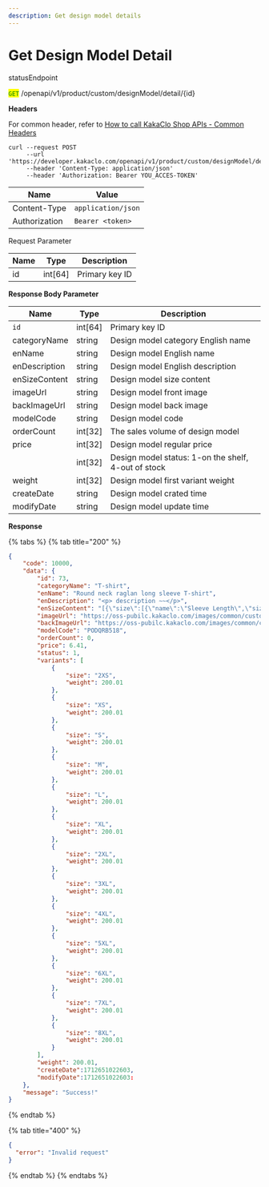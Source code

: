 ```yaml
---
description: Get design model details
---
```


# Get Design Model Detail

statusEndpoint

<mark style="color:green;">`GET`</mark> /openapi/v1/product/custom/designModel/detail/{id}

**Headers**

For common header, refer to [How to call KakaClo Shop APIs - Common Headers](https://docs.kakaclo.com/kuai-su-kai-shi)

```
curl --request POST
     --url 'https://developer.kakaclo.com/openapi/v1/product/custom/designModel/detail/{id}'
     --header 'Content-Type: application/json'
     --header 'Authorization: Bearer YOU_ACCES-TOKEN'
```

| Name          | Value              |
| ------------- | ------------------ |
| Content-Type  | `application/json` |
| Authorization | `Bearer <token>`   |



Request Parameter

| Name | Type     | Description    |
| ---- | -------- | -------------- |
| id   | int\[64] | Primary key ID |

**Response Body Parameter**

| Name          | Type     | Description                                         |
| ------------- | -------- | --------------------------------------------------- |
| `id`          | int\[64] | Primary key ID                                      |
| categoryName  | string   | Design model category English name                  |
| enName        | string   | Design model English name                           |
| enDescription | string   | Design model English description                    |
| enSizeContent | string   | Design model size content                           |
| imageUrl      | string   | Design model front image                            |
| backImageUrl  | string   | Design model back image                             |
| modelCode     | string   | Design model code                                   |
| orderCount    | int\[32] | The sales volume of design model                    |
| price         | int\[32] | Design model regular price                          |
|               | int\[32] | Design model status: 1-on the shelf, 4-out of stock |
| weight        | int\[32] | Design model first variant weight                   |
| createDate    | string   | Design model crated time                            |
| modifyDate    | string   | Design model update time                            |

**Response**

{% tabs %}
{% tab title="200" %}
```json
{
    "code": 10000,
    "data": {
        "id": 73,
        "categoryName": "T-shirt",
        "enName": "Round neck raglan long sleeve T-shirt",
        "enDescription": "<p> description ~~</p>",
        "enSizeContent": "[{\"size\":[{\"name\":\"Sleeve Length\",\"size_value\":[{\"name\":\"2XS\",\"value\":71.0},{\"name\":\"XS\",\"value\":72.27},{\"name\":\"S\",\"value\":73.54},{\"name\":\"M\",\"value\":74.81},{\"name\":\"L\",\"value\":76.08},{\"name\":\"XL\",\"value\":77.35},{\"name\":\"2XL\",\"value\":78.62},{\"name\":\"3XL\",\"value\":79.89},{\"name\":\"4XL\",\"value\":81.16},{\"name\":\"5XL\",\"value\":82.43},{\"name\":\"6XL\",\"value\":83.7},{\"name\":\"7XL\",\"value\":84.97},{\"name\":\"8XL\",\"value\":86.24}]},{\"name\":\"1/2 cuff\",\"size_value\":[{\"name\":\"2XS\",\"value\":10.2},{\"name\":\"XS\",\"value\":10.6},{\"name\":\"S\",\"value\":11.0},{\"name\":\"M\",\"value\":11.4},{\"name\":\"L\",\"value\":11.8},{\"name\":\"XL\",\"value\":12.2},{\"name\":\"2XL\",\"value\":12.6},{\"name\":\"3XL\",\"value\":13.0},{\"name\":\"4XL\",\"value\":13.4},{\"name\":\"5XL\",\"value\":13.8},{\"name\":\"6XL\",\"value\":14.2},{\"name\":\"7XL\",\"value\":14.6},{\"name\":\"8XL\",\"value\":15.0}]},{\"name\":\"1/2 bust\",\"size_value\":[{\"name\":\"2XS\",\"value\":49.0},{\"name\":\"XS\",\"value\":51.0},{\"name\":\"S\",\"value\":53.0},{\"name\":\"M\",\"value\":55.0},{\"name\":\"L\",\"value\":57.0},{\"name\":\"XL\",\"value\":59.0},{\"name\":\"2XL\",\"value\":61.0},{\"name\":\"3XL\",\"value\":63.0},{\"name\":\"4XL\",\"value\":65.0},{\"name\":\"5XL\",\"value\":67.0},{\"name\":\"6XL\",\"value\":69.0},{\"name\":\"7XL\",\"value\":71.0},{\"name\":\"8XL\",\"value\":73.0}]},{\"name\":\"1/2 swing\",\"size_value\":[{\"name\":\"2XS\",\"value\":48.0},{\"name\":\"XS\",\"value\":50.0},{\"name\":\"S\",\"value\":52.0},{\"name\":\"M\",\"value\":54.0},{\"name\":\"L\",\"value\":56.0},{\"name\":\"XL\",\"value\":58.0},{\"name\":\"2XL\",\"value\":60.0},{\"name\":\"3XL\",\"value\":62.0},{\"name\":\"4XL\",\"value\":64.0},{\"name\":\"5XL\",\"value\":66.0},{\"name\":\"6XL\",\"value\":68.0},{\"name\":\"7XL\",\"value\":70.0},{\"name\":\"8XL\",\"value\":72.0}]},{\"name\":\"clothes length\",\"size_value\":[{\"name\":\"2XS\",\"value\":65.0},{\"name\":\"XS\",\"value\":66.0},{\"name\":\"S\",\"value\":67.0},{\"name\":\"M\",\"value\":68.0},{\"name\":\"L\",\"value\":69.0},{\"name\":\"XL\",\"value\":70.0},{\"name\":\"2XL\",\"value\":71.0},{\"name\":\"3XL\",\"value\":72.0},{\"name\":\"4XL\",\"value\":73.0},{\"name\":\"5XL\",\"value\":74.0},{\"name\":\"6XL\",\"value\":75.0},{\"name\":\"7XL\",\"value\":76.0},{\"name\":\"8XL\",\"value\":77.0}]}],\"sheet_name\":\"Size Chart\"}]",
        "imageUrl": "https://oss-pubilc.kakaclo.com/images/common/custom/images/20240323/5b14dda5-68e6-41bf-ae3a-b8caa2eaa267.png",
        "backImageUrl": "https://oss-pubilc.kakaclo.com/images/common/custom/images/20240329/5140a1a5-7f33-4ceb-99c7-6b86184d012e.png",
        "modelCode": "PODQRB518",
        "orderCount": 0,
        "price": 6.41,
        "status": 1,
        "variants": [
            {
                "size": "2XS",
                "weight": 200.01
            },
            {
                "size": "XS",
                "weight": 200.01
            },
            {
                "size": "S",
                "weight": 200.01
            },
            {
                "size": "M",
                "weight": 200.01
            },
            {
                "size": "L",
                "weight": 200.01
            },
            {
                "size": "XL",
                "weight": 200.01
            },
            {
                "size": "2XL",
                "weight": 200.01
            },
            {
                "size": "3XL",
                "weight": 200.01
            },
            {
                "size": "4XL",
                "weight": 200.01
            },
            {
                "size": "5XL",
                "weight": 200.01
            },
            {
                "size": "6XL",
                "weight": 200.01
            },
            {
                "size": "7XL",
                "weight": 200.01
            },
            {
                "size": "8XL",
                "weight": 200.01
            }
        ],
        "weight": 200.01,
        "createDate":1712651022603,
        "modifyDate":1712651022603:
    },
    "message": "Success!"
}
```
{% endtab %}

{% tab title="400" %}
```json
{
  "error": "Invalid request"
}
```
{% endtab %}
{% endtabs %}
